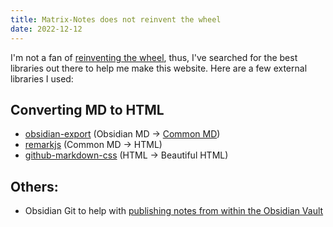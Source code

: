 ```yaml
---
title: Matrix-Notes does not reinvent the wheel
date: 2022-12-12
---
```


I'm not a fan of [reinventing the wheel](reinventing-the-wheel.md), thus, I've searched for the best libraries out there to help me make this website. Here are a few external libraries I used:

## Converting MD to HTML

* [obsidian-export](https://github.com/zoni/obsidian-export) (Obsidian MD -> [Common MD](https://commonmark.org/))
* [remarkjs](https://github.com/remarkjs/remark) (Common MD -> HTML)
* [github-markdown-css](https://github.com/sindresorhus/github-markdown-css) (HTML -> Beautiful HTML)

## Others:

* Obsidian Git to help with [publishing notes from within the Obsidian Vault](connect-obsidian-vault-with-github.md)
